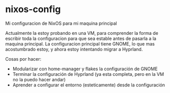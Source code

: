 # nixos-config
Mi configuracion de NixOS para mi maquina principal

Actualmente la estoy probando en una VM, para comprender la forma de escribir toda la configuracion para que sea estable antes de pasarla a la maquina principal.
La configuracion principal tiene GNOME, lo que mas acostumbrado estoy, y ahora estoy intentando migrar a Hyprland.

Cosas por hacer:
- Modularizar con home-manager y flakes la configuración de GNOME
- Terminar la configuración de Hyprland (ya esta completa, pero en la VM no la puedo hacer andar)
- Aprender a configurar el entorno (esteticamente) desde la configuración
